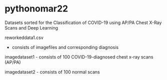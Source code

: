 # pythonomar22
Datasets sorted for the Classification of COVID-19 using AP/PA Chest X-Ray Scans and Deep Learning

reworkeddata1.csv
  - consists of imagefiles and corresponding diagnosis

imagedataset1
    - consists of 100 COVID-19-diagnosed chest x-ray scans (AP/PA)
    
imagedataset2
    - consists of 100 normal scans
